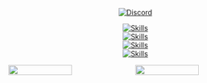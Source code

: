 <p align="center">
  <a href="https://discord.com/users/251794521908576257" target="_blank">
    <img src="https://discord.c99.nl/widget/theme-2/251794521908576257.png" alt="Discord" />
  </a>
</p>

<p align="center">
  <a href="https://skillicons.dev">
    <img src="https://skillicons.dev/icons?i=arduino,eclipse,idea" alt="Skills" /><br />
    <img src="https://skillicons.dev/icons?i=bootstrap,css,flask,html,react" alt="Skills" /><br />
    <img src="https://skillicons.dev/icons?i=cs,cpp,dart,go,java,js,lua,php,py,rust" alt="Skills" /><br />
    <img src="https://skillicons.dev/icons?i=discord,django,docker,dotnet,express,flutter,jquery,kali,nodejs" alt="Skills" />
  </a>
</p>

<div style="display: flex; justify-content: center;">
    <img src="https://github-profile-summary-cards.vercel.app/api/cards/stats?username=Bluyx&theme=tokyonight" width="50%">
    <img src="http://github-profile-summary-cards.vercel.app/api/cards/repos-per-language?username=Bluyx&theme=tokyonight" width="50%">
</div>
